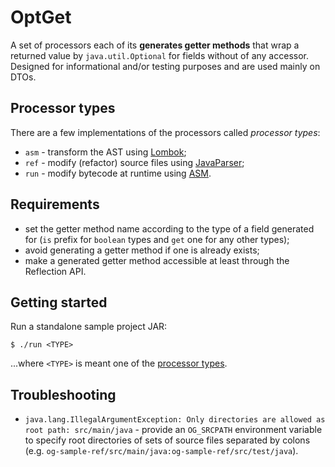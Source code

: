 # OptGet
A set of processors each of its **generates getter methods**  that wrap a returned value by `java.util.Optional` for fields without of any accessor. Designed for informational and/or testing purposes and are used mainly on DTOs.

## Processor types
There are a few implementations of the processors called _processor types_:
* `asm` - transform the AST using [Lombok](https://projectlombok.org/);
* `ref` - modify (refactor) source files using [JavaParser](https://javaparser.org/);
* `run` - modify bytecode at runtime using [ASM](https://asm.ow2.io/).

## Requirements
* set the getter method name according to the type of a field generated for (`is` prefix for `boolean` types and `get` one for any other types);
* avoid generating a getter method if one is already exists;
* make a generated getter method accessible at least through the Reflection API.

## Getting started

Run a standalone sample project JAR:

```
$ ./run <TYPE>
```

...where `<TYPE>` is meant one of the [processor types](#processor-types).

## Troubleshooting
* `java.lang.IllegalArgumentException: Only directories are allowed as root path: src/main/java` - provide an `OG_SRCPATH` environment variable to specify root directories of sets of source files separated by colons (e.g. `og-sample-ref/src/main/java:og-sample-ref/src/test/java`).
